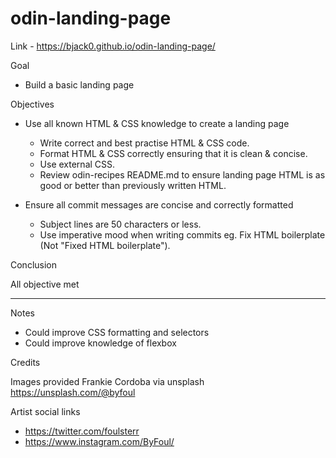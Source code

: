 # odin-landing-page

Link - https://bjack0.github.io/odin-landing-page/

Goal

- Build a basic landing page

Objectives

- Use all known HTML & CSS knowledge to create a landing page
    - Write correct and best practise HTML & CSS code.
    - Format HTML & CSS correctly ensuring that it is clean & concise.
    - Use external CSS.
    - Review odin-recipes README.md to ensure landing page HTML is as good or better than previously written HTML.

- Ensure all commit messages are concise and correctly formatted
    - Subject lines are 50 characters or less.
    - Use imperative mood when writing commits eg. Fix HTML boilerplate (Not "Fixed HTML boilerplate").

Conclusion

All objective met

------------------------------------------------------------------------------------------------------------

Notes

- Could improve CSS formatting and selectors
- Could improve knowledge of flexbox


Credits

Images provided Frankie Cordoba via unsplash
https://unsplash.com/@byfoul

Artist social links

- https://twitter.com/foulsterr
- https://www.instagram.com/ByFoul/